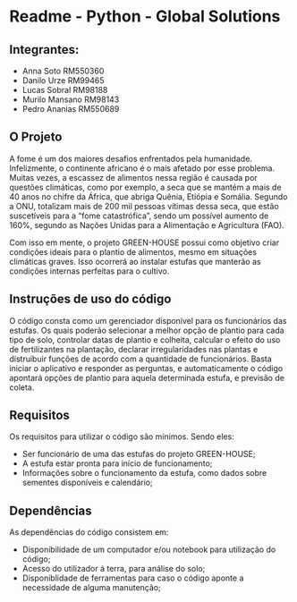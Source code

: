 # Readme - Python - Global Solutions #

## Integrantes:

- Anna Soto RM550360
- Danilo Urze RM99465
- Lucas Sobral RM98188
- Murilo Mansano RM98143
- Pedro Ananias RM550689

## O Projeto

A fome é um dos maiores desafios enfrentados pela humanidade. Infelizmente, o continente africano é o mais afetado por esse problema. Muitas vezes, a escassez de alimentos nessa região é causada por questões climáticas, como por exemplo, a seca que se mantém a mais de 40 anos no chifre da África, que abriga Quênia, Etiópia e Somália. Segundo a ONU, totalizam mais de 200 mil pessoas vítimas dessa seca, que estão suscetíveis para a “fome catastrófica”, sendo um possível aumento de 160%, segundo as Nações Unidas para a Alimentação e Agricultura (FAO).

Com isso em mente, o projeto GREEN-HOUSE possui como objetivo criar condições ideais para o plantio de alimentos, mesmo em situações climáticas graves. Isso ocorrerá ao instalar estufas que manterão as condições internas perfeitas para o cultivo.

## Instruções de uso do código

O código consta como um gerenciador disponível para os funcionários das estufas. Os quais poderão selecionar a melhor opção de plantio para cada tipo de solo, controlar datas de plantio e colheita, calcular o efeito do uso de fertilizantes na plantação, declarar irregularidades nas plantas e distruibuir  funções de acordo com a quantidade de funcionários.
Basta iniciar o aplicativo e responder as perguntas, e automaticamente o código apontará opções de plantio para aquela determinada estufa, e previsão de coleta.

## Requisitos

Os requisitos para utilizar o código são mínimos. Sendo eles:

- Ser funcionário de uma das estufas do projeto GREEN-HOUSE;
- A estufa estar pronta para início de funcionamento;
- Informações sobre o funcionamento da estufa, como dados sobre sementes disponíveis e calendário;

## Dependências

As dependências do código consistem em:

- Disponibilidade de um computador e/ou notebook para utilização do código;
- Acesso do utilizador á terra, para análise do solo;
- Disponiblidade de ferramentas para caso o código aponte a necessidade de alguma manutenção;

